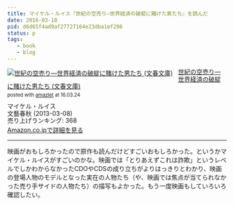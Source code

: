```yaml
---
title: マイケル・ルイス『世紀の空売り―世界経済の破綻に賭けた男たち』を読んだ
date: 2016-03-18
pid: d6d65f4ad9af27727164e23dba1ef296
status: p
tags:
   - book
   - blog
---
```


<div class="amazlet-box" style="margin-bottom:0px;"><div class="amazlet-image" style="float:left;margin:0px 12px 1px 0px;"><a href="http://www.amazon.co.jp/exec/obidos/ASIN/4167651866/dotimpact-22/ref=nosim/" name="amazletlink" target="_blank"><img src="http://ecx.images-amazon.com/images/I/510eOe3PF5L._SL160_.jpg" alt="世紀の空売り―世界経済の破綻に賭けた男たち (文春文庫)" style="border: none;" /></a></div><div class="amazlet-info" style="line-height:120%; margin-bottom: 10px"><div class="amazlet-name" style="margin-bottom:10px;line-height:120%"><a href="http://www.amazon.co.jp/exec/obidos/ASIN/4167651866/dotimpact-22/ref=nosim/" name="amazletlink" target="_blank">世紀の空売り―世界経済の破綻に賭けた男たち (文春文庫)</a><div class="amazlet-powered-date" style="font-size:80%;margin-top:5px;line-height:120%">posted with <a href="http://www.amazlet.com/" title="amazlet" target="_blank">amazlet</a> at 16.03.24</div></div><div class="amazlet-detail">マイケル・ルイス <br />文藝春秋 (2013-03-08)<br />売り上げランキング: 368<br /></div><div class="amazlet-sub-info" style="float: left;"><div class="amazlet-link" style="margin-top: 5px"><a href="http://www.amazon.co.jp/exec/obidos/ASIN/4167651866/dotimpact-22/ref=nosim/" name="amazletlink" target="_blank">Amazon.co.jpで詳細を見る</a></div></div></div><div class="amazlet-footer" style="clear: left"></div></div>

---- 

映画がおもしろかったので原作も読んだけどすごいおもしろかった。というかマイケル・ルイスがすごいのかな。映画では「とりあえずこれは詐欺」というレベルでしかわからなかったCDOやCDSの成り立ちがよりはっきりとわかり、映画の登場人物のモデルとなった実在の人物たち（や、映画では焦点が当てられなかった売り手サイドの人物たち）の描写もよかった。もう一度映画もしていろいろ確認したい。